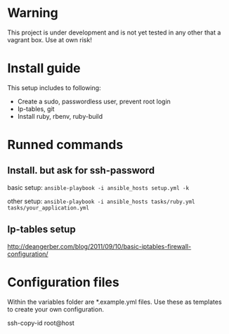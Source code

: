 # Warning
This project is under development and is not yet tested in any other that a
vagrant box. Use at own risk!

# Install guide

This setup includes to following:
- Create a sudo, passwordless user, prevent root login
- Ip-tables, git
- Install ruby, rbenv, ruby-build

# Runned commands

## Install. but ask for ssh-password
basic setup: `ansible-playbook -i ansible_hosts setup.yml -k`

other setup: `ansible-playbook -i ansible_hosts tasks/ruby.yml tasks/your_application.yml`

## Ip-tables setup
http://deangerber.com/blog/2011/09/10/basic-iptables-firewall-configuration/

# Configuration files
Within the variables folder are *.example.yml files. Use these as templates to create
your own configuration.

ssh-copy-id root@host

